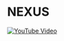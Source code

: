 # NEXUS

[![YouTube Video](https://img.youtube.com/vi/SxOybZcRXhI/0.jpg)](https://www.youtube.com/watch?v=SxOybZcRXhI&ab_channel=AmarantheMusicVEVO)

